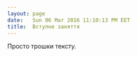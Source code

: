 ```yaml
---
layout: page
date:   Sun 06 Mar 2016 11:10:13 PM EET
title:  Вступне заняття
---
```


   Просто трошки тексту.